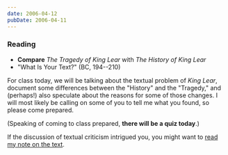 ```yaml
---
date: 2006-04-12
pubDate: 2006-04-11
---
```


### Reading

* **Compare** <cite>The Tragedy of King Lear</cite> with <cite>The History of King Lear</cite>
* "What Is Your Text?" (BC, 194--210)

For class today, we will be talking about the textual problem of <cite>King Lear</cite>, document some differences between the "History" and the "Tragedy," and (perhaps!) also speculate about the reasons for some of those changes. I will most likely be calling on some of you to tell me what you found, so please come prepared.

(Speaking of coming to class prepared, **there will be a quiz today**.)

If the discussion of textual criticism intrigued you, you might want to [read my note on the text](/notes/lear-problems).
